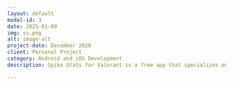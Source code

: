 ```yaml
---
layout: default
modal-id: 3
date: 2025-01-09
img: ss.png
alt: image-alt
project-date: December 2020
client: Personal Project
category: Android and iOS Development
description: Spike Stats for Valorant is a free app that specializes on analyzing players’ performance statistics and displaying them in an easy to understand fashion.

---
```


